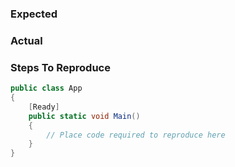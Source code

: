 ### Expected



### Actual



### Steps To Reproduce

```csharp
public class App
{
    [Ready]
    public static void Main()
    {
        // Place code required to reproduce here
    }
}
```